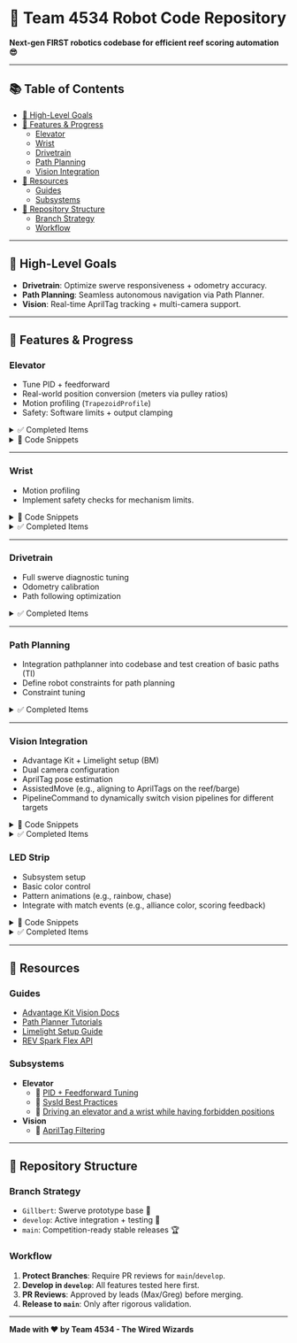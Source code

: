 # 🐠 Team 4534 Robot Code Repository

**Next-gen FIRST robotics codebase for efficient reef scoring automation 😎**

---

## 📚 Table of Contents
- [🎯 High-Level Goals](#-high-level-goals)
- [🚀 Features & Progress](#-features--progress)
  - [Elevator](#elevator)
  - [Wrist](#wrist)
  - [Drivetrain](#drivetrain)
  - [Path Planning](#path-planning)
  - [Vision Integration](#vision-integration)
- [📖 Resources](#-resources)
  - [Guides](#guides)
  - [Subsystems](#subsystems)
- [🌳 Repository Structure](#-repository-structure)
  - [Branch Strategy](#branch-strategy)
  - [Workflow](#workflow)

---

## 🎯 High-Level Goals

- **Drivetrain**: Optimize swerve responsiveness + odometry accuracy.
- **Path Planning**: Seamless autonomous navigation via Path Planner.
- **Vision**: Real-time AprilTag tracking + multi-camera support.

---

## 🚀 Features & Progress

### **Elevator**

- Tune PID + feedforward
- Real-world position conversion (meters via pulley ratios)
- Motion profiling (`TrapezoidProfile`)
- Safety: Software limits + output clamping

<details>
<summary>✅ Completed Items</summary>

- Subsystem framework
- Manual + PID control commands

</details>

<details>
<summary>📁 Code Snippets</summary>

```java
// Position conversion
elevatorEncoder.setPositionConversionFactor(C_Elevator.ENCODER_DISTANCE_PER_PULSE);
elevatorEncoder.setVelocityConversionFactor(C_Elevator.ENCODER_VELOCITY_FACTOR);

// Clamping motor output
double output = pidOutput + feedforward;
output = Math.max(-1, Math.min(1, output));
elevatorMotor.set(output);
```

</details>

---

### **Wrist**
- Motion profiling
- Implement safety checks for mechanism limits.

<details>
<summary>📁 Code Snippets</summary>

```java
// Separate logic for CoralIn and AlgaeOut
if (mechanismType == MechanismType.ROLLER) {
    // Roller-specific logic
    rollerMotor.set(coralInSpeed);
} else if (mechanismType == MechanismType.BELT) {
    // Belt-specific logic
    beltMotor.set(algaeOutSpeed);
}

// Safety checks
if (isAtLimit()) {
    motor.stop();
} else {
    motor.set(desiredSpeed);
}
```

</details>

<details>
<summary>✅ Completed Items</summary>

- Subsystem setup
    - Support main wrist joint movement
    - Support actual intake mechanism (e.g., rollers, belts)
- Manual + PID controls
- Separate CoralIn/AlgaeOut logic if mechanisms differ (e.g., rollers vs. belts).

</details>

---

### **Drivetrain**

- Full swerve diagnostic tuning
- Odometry calibration
- Path following optimization

<details>
<summary>✅ Completed Items</summary>

- Swerve base code (Advantage Kit)

</details>

---

### **Path Planning**

- Integration pathplanner into codebase and test creation of basic paths (TI)
- Define robot constraints for path planning
- Constraint tuning

<details>
<summary>✅ Completed Items</summary>

- Path Planner evaluation

</details>

---

### **Vision Integration**

- Advantage Kit + Limelight setup (BM)
- Dual camera configuration
- AprilTag pose estimation
- AssistedMove (e.g., aligning to AprilTags on the reef/barge)
- PipelineCommand to dynamically switch vision pipelines for different targets

<details>
<summary>📁 Code Snippets</summary>

```java
// AssistedMove command
public class AssistedMove extends CommandBase {
    private final Drivetrain drivetrain;
    private final VisionSubsystem vision;

    public AssistedMove(Drivetrain drivetrain, VisionSubsystem vision) {
        this.drivetrain = drivetrain;
        this.vision = vision;
        addRequirements(drivetrain, vision);
    }

    @Override
    public void initialize() {
        vision.enableAprilTagTracking();
    }

    @Override
    public void execute() {
        Pose2d targetPose = vision.getAprilTagPose();
        drivetrain.alignToPose(targetPose);
    }

    @Override
    public void end(boolean interrupted) {
        vision.disableAprilTagTracking();
    }

    @Override
    public boolean isFinished() {
        return drivetrain.isAligned();
    }
}

// PipelineCommand to switch vision pipelines
public class PipelineCommand extends InstantCommand {
    private final VisionSubsystem vision;
    private final int pipeline;

    public PipelineCommand(VisionSubsystem vision, int pipeline) {
        this.vision = vision;
        this.pipeline = pipeline;
    }

    @Override
    public void initialize() {
        vision.setPipeline(pipeline);
    }
}
```

</details>

<details>
<summary>✅ Completed Items</summary>

- Limelight selected (legacy compatibility)

</details>


### **LED Strip**

- Subsystem setup
- Basic color control
- Pattern animations (e.g., rainbow, chase)
- Integrate with match events (e.g., alliance color, scoring feedback)

<details>
<summary>📁 Code Snippets</summary>

```java
// Basic color control
public void setColor(Color color) {
    ledStrip.set(color);
}

// Pattern animation example
public void setRainbowPattern() {
    // Implementation for rainbow pattern
    for (int i = 0; i < ledStrip.length(); i++) {
        ledStrip.set(i, Color.getHSBColor((i / (float) ledStrip.length()), 1.0, 1.0));
    }
    ledStrip.show();
}
```

</details>

<details>
<summary>✅ Completed Items</summary>

- None yet

</details>

---

## 📖 Resources

### **Guides**
- [Advantage Kit Vision Docs](https://docs.advantagekit.org/getting-started/template-projects/talonfx-swerve-template/#vision-integration)
- [Path Planner Tutorials](https://pathplanner.dev/home.html)
- [Limelight Setup Guide](https://docs.limelightvision.io/en/latest/)
- [REV Spark Flex API](https://codedocs.revrobotics.com/java/com/revrobotics/spark/sparkflex)

### **Subsystems**

- **Elevator**
    - 🔗 [PID + Feedforward Tuning](https://docs.wpilib.org/en/stable/docs/software/advanced-controls/controllers/combining-feedforward-feedback.html)
    - 🔗 [SysId Best Practices](https://www.chiefdelphi.com/t/sysid-pid-and-feedfoward-tuning-for-elevator/482797)
    - 🔗 [Driving an elevator and a wrist while having forbidden positions](https://www.chiefdelphi.com/t/controlling-a-wrist-on-an-elevator-while-avoiding-collisions/483756)
- **Vision**
  - 🔗 [AprilTag Filtering](https://www.chiefdelphi.com/t/how-to-check-which-april-tag-the-limelight-is-seeing/483990/2)

---

## 🌳 Repository Structure

### **Branch Strategy**
- `Gillbert`: Swerve prototype base 🧪
- `develop`: Active integration + testing 🔄
- `main`: Competition-ready stable releases 🏆

### **Workflow**
1. **Protect Branches**: Require PR reviews for `main`/`develop`.
2. **Develop in `develop`**: All features tested here first.
3. **PR Reviews**: Approved by leads (Max/Greg) before merging.
4. **Release to `main`**: Only after rigorous validation.

---

**Made with ❤️ by Team 4534 - The Wired Wizards**
